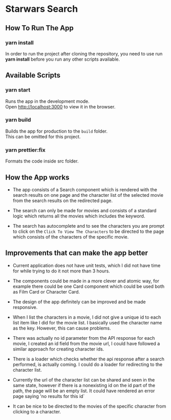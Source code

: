 # Starwars Search

## How To Run The App

###  **yarn install**

In order to run the project after cloning the repository, you need to use run **yarn install**  before you run any other scripts available.

## Available Scripts

### yarn start 

Runs the app in the development mode.<br>
Open [http://localhost:3000](http://localhost:3000) to view it in the browser.

### yarn build ### 

Builds the app for production to the `build` folder.<br> 
This can be omitted for this project.

### yarn prettier:fix ###

Formats the code inside src folder.

## How the App works

- The app consists of a Search component which is rendered with the search results on one page and the character list of the selected movie from the search results on the redirected page.

- The search can only be made for movies and consists of a standard logic which returns all the movies which includes the keyword.

- The search has autocomplete and to see the characters you are prompt to click on the ```Click To View The Characters``` to be directed to the page which consists of the characters of the specific movie.

## Improvements that can make the app better

- Current application does not have unit tests, which I did not have time for while trying to do it not more than 3 hours.

- The components could be made in a more clever and atomic way, for example there could be one Card component which could be used both as Film Card 
or Character Card.

- The design of the app definitely can be improved and be made responsive.

- When I list the characters in a movie, I did not give a unique id to each list item like I did for the movie list. I basically used the character name as the key. However, this can cause problems.

-  There was actually no id parameter from the API response for each movie, I created an id field from the movie url, I could have followed a similar approach for creating character ids.

- There is a loader which checks whether the api response after a search performed, is actually coming. I could do a loader for redirecting to the character list.

- Currently the url of the character list can be shared and seen in the same state, however if there is a nonexisting id on the id part of the path, the page will be an empty list. It could have rendered an error page saying 'no results for this id`

- It can be nice to be directed to the movies of the specific character from clicking to a character.

